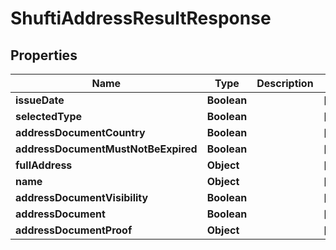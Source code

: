 

# ShuftiAddressResultResponse


## Properties

| Name | Type | Description | Notes |
|------------ | ------------- | ------------- | -------------|
|**issueDate** | **Boolean** |  |  [optional] |
|**selectedType** | **Boolean** |  |  [optional] |
|**addressDocumentCountry** | **Boolean** |  |  [optional] |
|**addressDocumentMustNotBeExpired** | **Boolean** |  |  [optional] |
|**fullAddress** | **Object** |  |  [optional] |
|**name** | **Object** |  |  [optional] |
|**addressDocumentVisibility** | **Boolean** |  |  [optional] |
|**addressDocument** | **Boolean** |  |  [optional] |
|**addressDocumentProof** | **Object** |  |  [optional] |



